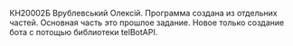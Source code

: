 КН20002Б
Врублевський Олексій.
Программа создана из отдельних частей.
Основная часть это прошлое задание.
Новое только создание бота с потощью библиотеки telBotAPI.

